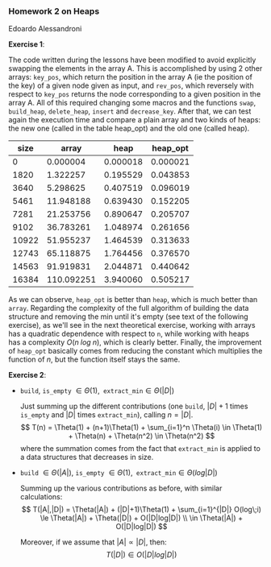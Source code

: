 ### Homework 2 on Heaps

Edoardo Alessandroni



**Exercise 1**:

The code written during the lessons have been modified to avoid explicitly swapping the elements in the array A. This is accomplished by using 2 other arrays: ```key_pos```, which return the position in the array A (ie the position of the key) of a given node given as input, and ```rev_pos```, which reversely with respect to ```key_pos``` returns the node corresponding to a given position in the array A.
All of this required changing some macros and the functions ``swap``, ```build_heap```, ```delete_heap```, ```insert``` and ```decrease_key```.
After that, we can test again the execution time and compare a plain array and two kinds of heaps: the new one (called in the table heap_opt) and the old one (called heap).

| size  | array      | heap     | heap_opt |
| ----- | ---------- | -------- | -------- |
| 0     | 0.000004   | 0.000018 | 0.000021 |
| 1820  | 1.322257   | 0.195529 | 0.043853 |
| 3640  | 5.298625   | 0.407519 | 0.096019 |
| 5461  | 11.948188  | 0.639430 | 0.152205 |
| 7281  | 21.253756  | 0.890647 | 0.205707 |
| 9102  | 36.783261  | 1.048974 | 0.261656 |
| 10922 | 51.955237  | 1.464539 | 0.313633 |
| 12743 | 65.118875  | 1.764456 | 0.376570 |
| 14563 | 91.919831  | 2.044871 | 0.440642 |
| 16384 | 110.092251 | 3.940060 | 0.505217 |

As we can observe, ```heap_opt``` is better than ```heap```, which is much better than ```array```. 
Regarding the complexity of the full algorithm of building the data structure and removing the min until it's empty (see text of the following exercise), as we'll see in the next theoretical exercise, working with arrays has a quadratic dependence with respect to ```n```, while working with  heaps has a complexity $O(n\;log\;n)$, which is clearly better. 
Finally, the improvement of ```heap_opt``` basically comes from reducing the constant which multiplies the function of $n$, but the function itself stays the same.





**Exercise 2**:

- ```build```, ```is_empty``` $\in \Theta(1)$,``` extract_min```$\in \Theta(|D|)$

  Just summing up the different contributions (one ```build```, $|D|+1$ times ```is_empty``` and $|D|$ times ```extract_min```), calling $n=|D|$.
  $$
  T(n) = \Theta(1) + (n+1)\Theta(1) + \sum_{i=1}^n \Theta(i) \in \Theta(1) + \Theta(n) + \Theta(n^2) \in \Theta(n^2)
  $$
  where the summation comes from the fact that ```extract_min``` is applied to a data structures that decreases in size.
  
- ```build``` $\in \Theta(|A|)$, ```is_empty``` $\in \Theta(1)$,``` extract_min```$\in \Theta(log|D|)$

  Summing up the various contributions as before, with similar calculations:
  $$
  T(|A|,|D|) = \Theta(|A|) + (|D|+1)\Theta(1) + \sum_{i=1}^{|D|} O(log\;i) \le \Theta(|A|) + \Theta(|D|) + O(|D|log|D|) \\
  \in \Theta(|A|) + O(|D|log|D|)
  $$
  
  Moreover, if we assume that $|A| \propto |D|$, then:
  $$
  T(|D|) \in O(|D|log|D|)
  $$
  